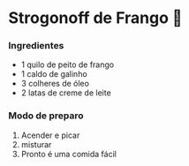 # Strogonoff de Frango :chicken:

### Ingredientes

- 1 quilo de peito de frango
- 1 caldo de galinho
- 3 colheres de óleo 
- 2 latas de creme de leite



### Modo de preparo

1.  Acender e picar
2. misturar
3. Pronto é uma comida fácil





